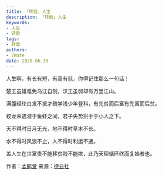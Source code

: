 ```yaml
---
title: 「转载」人生
description: 「转载」人生
keywords:
- 人生
- 诗歌
tags: 
- 转载
authors:
- 7Wate
date: 2020-06-30
---
```


人生啊，有长有短，有高有低，你得记住那么一句话！

楚王虽雄难免乌江自刎，汉王虽弱却有万里江山。

满腹经纶白发不抵才疏学浅少年登科，有先贫而后富有先富而后贫。

蛟龙未遇潜于鱼虾之间，君子失势拱手于小人之下。

天不得时日月无光，地不得时草木不长。

水不得时风浪不止，人不得时利运不通。

盖人生在世富贵不能移贫贱不能欺，此乃天理循环终而复始者也。

作者：[孟鹤堂](https://baike.baidu.com/item/%E5%AD%9F%E9%B9%A4%E5%A0%82)
来源：[德云社](http://www.guodegang.org/)
